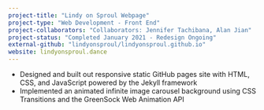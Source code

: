 ```yaml
---
project-title: "Lindy on Sproul Webpage"
project-type: "Web Development - Front End"
project-collaborators: "Collaborators: Jennifer Tachibana, Alan Jian"
project-status: "Completed January 2021 - Redesign Ongoing"
external-github: "lindyonsproul/lindyonsproul.github.io"
website: lindyonsproul.dance
---
```

* Designed and built out responsive static GitHub pages site with HTML, CSS, and JavaScript powered by the Jekyll framework
* Implemented an animated infinite image carousel background using CSS Transitions and the GreenSock Web Animation API
